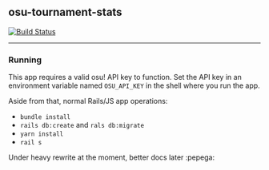 ## **osu-tournament-stats**
[![Build Status](https://travis-ci.org/naoey/osu-tournament-stats.svg?branch=master)](https://travis-ci.org/naoey/osu-tournament-stats)

----

### Running

This app requires a valid osu! API key to function. Set the API key in an environment variable named `OSU_API_KEY`
in the shell where you run the app.

Aside from that, normal Rails/JS app operations:
- `bundle install`
- `rails db:create` and `rals db:migrate`
- `yarn install`
- `rail s`

Under heavy rewrite at the moment, better docs later :pepega:
